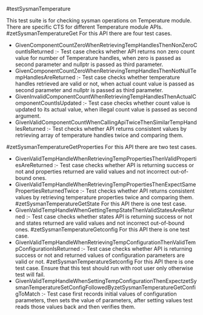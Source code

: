 #testSysmanTemperature

This test suite is for checking sysman operations on Temperature module. There are specific CTS for different Temperature module APIs.
#zetSysmanTemperatureGet
For this API there are four test cases.
* GivenComponentCountZeroWhenRetrievingTempHandlesThenNonZeroCountIsReturned :- Test case checks whether API returns non zero count value for number of Temperature handles, when zero is passed as second parameter and nullptr is passed as third parameter.
* GivenComponentCountZeroWhenRetrievingTempHandlesThenNotNullTempHandlesAreReturned :- Test case checks whether temperature handles retrieved are valid or not, when actual count value is passed as second parameter and nullptr is passed as third parameter.
* GivenInvalidComponentCountWhenRetrievingTempHandlesThenActualComponentCountIsUpdated :- Test case checks whether count value is updated to its actual value, when illegal count value is passed as second argument.
* GivenValidComponentCountWhenCallingApiTwiceThenSimilarTempHandlesReturned :- Test checks whether API returns consistent values by retrieving array of temperature handles twice and comparing them.

#zetSysmanTemperatureGetProperties
For this API there are two test cases.
* GivenValidTempHandleWhenRetrievingTempPropertiesThenValidPropertiesAreReturned :- Test case checks whether API is returning success or not and properties returned are valid values and not incorrect out-of-bound ones.
* GivenValidTempHandleWhenRetrievingTempPropertiesThenExpectSamePropertiesReturnedTwice :- Test checks whether API returns consistent values by retrieving temperature properties twice and comparing them.
#zetSysmanTemperatureGetState
For this API there is one test case.
* GivenValidTempHandleWhenGettingTempStateThenValidStatesAreReturned :- Test case checks whether states API is returning success or not and states returned are valid values and not incorrect out-of-bound ones.
#zetSysmanTemperatureGetconfig
For this API there is one test case.
* GivenValidTempHandleWhenRetrievingTempConfigurationThenValidTempConfigurationIsReturned :- Test case checks whether API is returning success or not and returned values of configuration parameters are valid or not.
#zetSysmanTemperatureSetconfig
For this API there is one test case. Ensure that this test should run with root user only otherwise test will fail.
* GivenValidTempHandleWhenSettingTempConfigurationThenExpectzetSysmanTemperatureSetConfigFollowedByzetSysmanTemperatureGetConfigToMatch :- Test case first records initial values of configuration parameters, then sets the value of parameters, after setting values test reads those values back and then verifies them.

